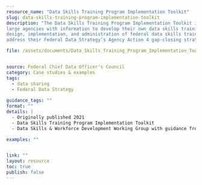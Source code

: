 ```yaml
---
resource_name: "Data Skills Training Program Implementation Toolkit"
slug: data-skills-training-program-implementation-toolkit
description: "The Data Skills Training Program Implementation Toolkit is designed to provide both small and
large agencies with information to develop their own data skills training programs. The information provided will serve as a roadmap to the
design, implementation, and administration of federal data skills training programs as agencies
address their Federal Data Strategy’s Agency Action 4 gap-closing strategy training component. "

file: /assets/documents/Data_Skills_Training_Program_Implementation_Toolkit_Finalv1.pdf


source: Federal Chief Data Officer's Council
category: Case studies & examples
tags:
  - data sharing
  - Federal Data Strategy
 
guidance_tags: ""
format: ""
details: |
  - Originally published 2021
  - Data Skills Training Program Implementation Toolkit
  - Data Skills & Workforce Development Working Group with guidance from the CDO Council Executive Committee and support from REI Systems, Inc., and Incapsulate, LLC.

examples: ""


link: ""
layout: resource
toc: true
publish: false
---
```


